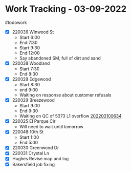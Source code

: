 # Work Tracking - 03-09-2022
#todowork
- [x] 220036 Winwood St
	- Start 6:00
	- End  7:30
	- Start 9:30
	- End 12:00
	- Say abandoned SM, full of dirt and sand
- [x] 220038 Woodland
	- Start 7:30
	-  End 8:30
- [x] 220028 Edgewood
	- Start 8:30
	- end 9:00
	- Waiting on response about customer refusals
- [x] 220029 Breezewood
	- Start 9:00
	- End 9:30
	- Waiting on QC of 5373 L1
overflow [202203100634](202203100634.md)
- [x] 220025 El Parque Cir
	- Will need to wait until tomorrow
- [x] 220048 10th St
	- Start 1:00
	- End 5:00
- [x] 220030 Greenwood Dr
- [x] 220031 Crystal Ln
- [x] Hughes Revise map and log
- [x] Bakersfield job fixing